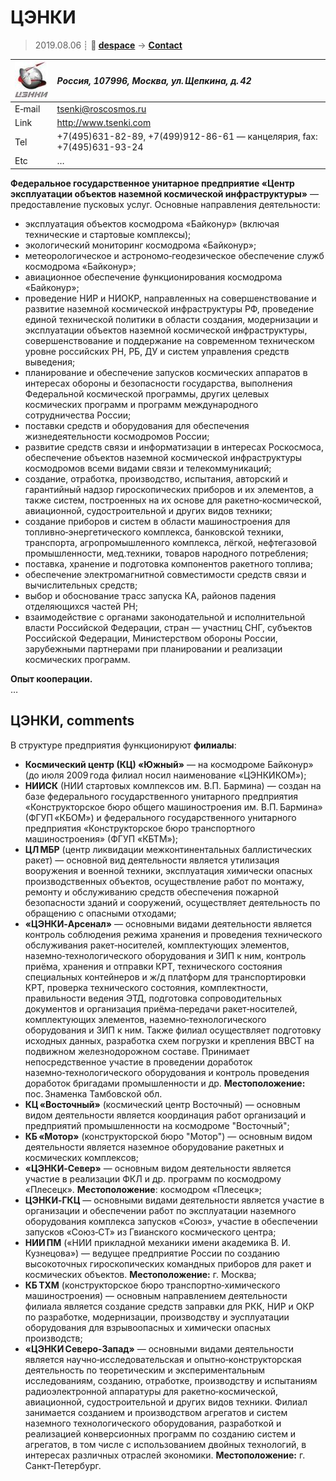 # ЦЭНКИ
> 2019.08.06 ┊ **🚀 [despace](index.md)** → **[Contact](contact.md)**

|[![](f/contact/t/tsenki_logo1_thumb.jpg)](f/contact/t/tsenki_logo1.png)|*Россия, 107996, Москва, ул. Щепкина, д. 42*|
|:--|:--|
|E‑mail| <tsenki@roscosmos.ru> |
|Link| <http://www.tsenki.com>  |
|Tel| +7(495)631-82-89, +7(499)912-86-61 — канцелярия, fax: +7(495)631-93-24  |
|Etc| … |

**Федеральное государственное унитарное предприятие «Центр эксплуатации объектов наземной космической инфраструктуры»** — предоставление пусковых услуг. Основные направления деятельности:

   - эксплуатация объектов космодрома «Байконур» (включая технические и стартовые комплексы);
   - экологический мониторинг космодрома «Байконур»;
   - метеорологическое и астрономо‑геодезическое обеспечение служб космодрома «Байконур»;
   - авиационное обеспечение функционирования космодрома «Байконур»;
   - проведение НИР и НИОКР, направленных на совершенствование и развитие наземной космической инфраструктуры РФ, проведение единой технической политики в области создания, модернизации и эксплуатации объектов наземной космической инфраструктуры, совершенствование и поддержание на современном техническом уровне российских РН, РБ, ДУ и систем управления средств выведения;
   - планирование и обеспечение запусков космических аппаратов в интересах обороны и безопасности государства, выполнения Федеральной космической программы, других целевых космических программ и программ международного сотрудничества России;
   - поставки средств и оборудования для обеспечения жизнедеятельности космодромов России;
   - развитие средств связи и информатизации в интересах Роскосмоса, обеспечение объектов наземной космической инфраструктуры космодромов всеми видами связи и телекоммуникаций;
   - создание, отработка, производство, испытания, авторский и гарантийный надзор гироскопических приборов и их элементов, а также систем, построенных на их основе для ракетно‑космической, авиационной, судостроительной и других видов техники;
   - создание приборов и систем в области машиностроения для топливно‑энергетического комплекса, банковской техники, транспорта, агропромышленного комплекса, лёгкой, нефтегазовой промышленности, мед.техники, товаров народного потребления;
   - поставка, хранение и подготовка компонентов ракетного топлива;
   - обеспечение электромагнитной совместимости средств связи и вычислительных средств;
   - выбор и обоснование трасс запуска КА, районов падения отделяющихся частей РН;
   - взаимодействие с органами законодательной и исполнительной власти Российской Федерации, стран — участниц СНГ, субъектов Российской Федерации, Министерством обороны России, зарубежными партнерами при планировании и реализации космических программ.

**Опыт кооперации.**  
…


<p style="page-break-after:always"> </p>

## ЦЭНКИ, comments
В структуре предприятия функционируют **филиалы**:

   - **Космический центр (КЦ) «Южный»** — на космодроме Байконур» (до июля 2009 года филиал носил наименование «ЦЭНКИКОМ»);
   - **НИИСК**  (НИИ стартовых комлпексов им. В.П. Бармина) — создан на базе федерального государственного унитарного предприятия «Конструкторское бюро общего машиностроения им. В.П. Бармина» (ФГУП «КБОМ») и федерального государственного унитарного предприятия «Конструкторское бюро транспортного машиностроения» (ФГУП «КБТМ»);
   - **ЦЛ МБР**  (центр ликвидации межконтинентальных баллистических ракет) — основной вид деятельности является утилизация вооружения и военной техники, эксплуатация химически опасных производственных объектов, осуществление работ по монтажу, ремонту и обслуживанию средств обеспечения пожарной безопасности зданий и сооружений, осуществляет деятельность по обращению с опасными отходами;
   - **«ЦЭНКИ‑Арсенал»** — основными видами деятельности является контроль соблюдения режима хранения и проведения технического обслуживания ракет‑носителей, комплектующих элементов, наземно‑технологического оборудования и ЗИП к ним, контроль приёма, хранения и отправки КРТ, технического состояния специальных контейнеров и ж/д платформ для транспортировки КРТ, проверка технического состояния, комплектности, правильности ведения ЭТД, подготовка сопроводительных документов и организация приёма‑передачи ракет‑носителей, комплектующих элементов, наземно‑технологического оборудования и ЗИП к ним. Также филиал осуществляет подготовку исходных данных, разработка схем погрузки и крепления ВВСТ на подвижном железнодорожном составе. Принимает непосредственное участие в проведении доработок наземно‑технологического оборудования и контроль проведения доработок бригадами промышленности и др. **Местоположение:** пос. Знаменка Тамбовской обл.
   - **КЦ «Восточный»** (космический центр Восточный) — основным видом деятельности является координация работ организаций и предприятий промышленности на космодроме "Восточный";
   - **КБ «Мотор»**  (конструкторской бюро "Мотор") — основным видом деятельности является наземное оборудование ракетных и космических комплексов;
   - **«ЦЭНКИ‑Север»** — основным видом деятельности является участие в реализации ФКЛ и др. программ по космодрому «Плесецк». **Местоположение**: космодром «Плесецк»;
   - **ЦЭНКИ‑ГКЦ** — основными видами деятельности является участие в организации и обеспечении работ по эксплуатации наземного оборудования комплекса запусков «Союз», участие в обеспечении запусков «Союз‑СТ» из Гвианского космического центра;
   - **НИИ ПМ** («НИИ прикладной механики имени академика В. И. Кузнецова») — ведущее предприятие России по созданию высокоточных гироскопических командных приборов для ракет и космических объектов. **Местоположение:** г. Москва;
   - **КБ ТХМ**  (конструкторское бюро транспортно‑химического машиностроения) — основным направлением деятельности филиала является создание средств заправки для РКК, НИР и ОКР по разработке, модернизации, производству и эусплуатации оборудования для взрывоопасных и химически опасных производств;
   - **«ЦЭНКИ Северо‑Запад»** — основными видами деятельности является научно‑исследовательская и опытно‑конструкторская деятельность по теоретическим и экспериментальным исследованиям, созданию, отработке, производству и испытаниям радиоэлектронной аппаратуры для ракетно‑космической, авиационной, судостроительной и других видов техники. Филиал занимается созданием и производством агрегатов и систем наземного технологического оборудования, разработкой и реализацией конверсионных программ по созданию систем и агрегатов, в том числе с использованием двойных технологий, в интересах различных отраслей экономики. **Местоположение:** г. Санкт‑Петербург.
